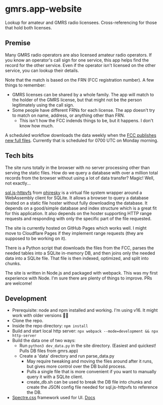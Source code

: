 # gmrs.app-website
Lookup for amateur and GMRS radio licensees.  Cross-referencing for those that hold both licenses.

## Premise
Many GMRS radio operators are also licensed amateur radio operators. If you know an operator's call sign for one service, this app helps find the record for the other service. Even if the operator isn't licensed on the other service, you can lookup their details.

Note that the match is based on the FRN (FCC registration number). A few things to remember:
* GMRS licenses can be shared by a whole family. The app will match to the holder of the GMRS license, but that might not be the person legitimately using the call sign.
* Some people have different FRNs for each license. The app doesn't try to match on name, address, or anything other than FRN.
  * This isn't how the FCC indends things to be, but it happens. I don't know how much.

A scheduled workflow downloads the data weekly when the [FCC publishes new full files](https://www.fcc.gov/uls/transactions/daily-weekly). Currently that is scheduled for 0700 UTC on Monday morning.

## Tech bits
The site runs totally in the browser with no server processing other than serving the static files. How do we query a database with over a million total records from the browser without using a lot of data transfer? Magic! Well, not exactly...

[sql.js-httpvfs](https://github.com/phiresky/sql.js-httpvfs/) from [phiresky](https://github.com/phiresky) is a virtual file system wrapper around a WebAssembly client for SQLite. It allows a browser to query a database hosted on a static file hoster without fully downloading the database. It depends on a good/simple database and index structure which is a great fit for this application. It also depends on the hoster supporting HTTP range requests and responding with only the specific part of the file requested.

The site is currently hosted on GitHub Pages which works well. I might move to Cloudflare Pages if they implement range requests (they are supposed to be working on it).

There is a Python script that downloads the files from the FCC, parses the needed tables into a SQLite in-memory DB, and then joins only the needed data into a SQLite file. That file is then indexed, optimized, and split into chunks.

The site is written in Node.js and packaged with webpack. This was my first experience with Node. I'm sure there are plenty of things to improve. PRs are welcome!

## Development
* Prerequisite: node and npm installed and working. I'm using v16. It might work with older versions :man_shrugging:
* Clone the repo.
* Inside the repo directory: ```npm install```
* Build and start local http server: ```npx webpack --mode=development && npx http-server```
* Build the data one of two ways:
  * Run ```python3 dev_data.py``` in the site directory. (Easiest and quickest! Pulls DB files from gmrs.app)
  * Create a 'data' directory and run parse_data.py
    * May require tweaking and moving the files around after it runs, but gives more control over the DB build process.
    * Pulls a single file that is more convenient if you want to manually query it with a SQLite client.
    * create_db.sh can be used to break the DB file into chunks and create the JSON config file needed for sql.js-httpvfs to reference the DB.
* [Spectre.css](https://github.com/picturepan2/spectre) framework used for UI. [Docs](https://picturepan2.github.io/spectre/getting-started.html)
